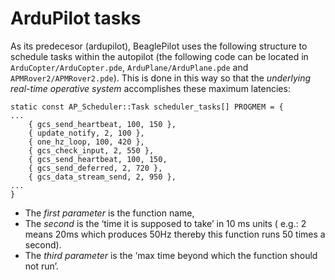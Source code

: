 # ArduPilot tasks

As its predecesor (ardupilot), BeaglePilot uses the following structure to schedule tasks within the autopilot (the following code can be located in `ArduCopter/ArduCopter.pde`, `ArduPlane/ArduPlane.pde` and `APMRover2/APMRover2.pde`). This is done in this way so that the *underlying real-time operative system* accomplishes these maximum latencies:

```
static const AP_Scheduler::Task scheduler_tasks[] PROGMEM = {
...
    { gcs_send_heartbeat, 100, 150 },
    { update_notify, 2, 100 },
    { one_hz_loop, 100, 420 },
    { gcs_check_input, 2, 550 },
    { gcs_send_heartbeat, 100, 150,
    { gcs_send_deferred, 2, 720 },
    { gcs_data_stream_send, 2, 950 },
...
}
```
- The *first parameter* is the function name,
- The *second* is the ‘time it is supposed to take’ in 10 ms units ( e.g.: 2 means 20ms which produces 50Hz thereby this function runs 50 times a second).
- The *third parameter* is the ‘max time beyond which the function should not run’.


